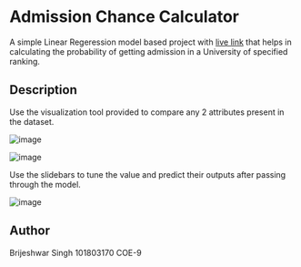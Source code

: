 # Admission Chance Calculator

A simple Linear Regeression model based project with [live link](https://share.streamlit.io/robby11baidwan/project_1/main/Proj1.py) that helps in calculating the probability of getting admission in a University of specified ranking.

## Description


Use the visualization tool provided to compare any 2 attributes present in the dataset.

![image](https://user-images.githubusercontent.com/67312943/132628687-343cc96e-32f5-46ee-a3e8-7ef43ef9c39b.png)

![image](https://user-images.githubusercontent.com/67312943/132629203-58aaf20f-2e86-43c0-aeb2-3aa60d29212c.png)

Use the slidebars to tune the value and predict their outputs after passing through the model.

![image](https://user-images.githubusercontent.com/67312943/132629267-e14c0da7-b479-4ecb-b318-03718e97a2c2.png)


## Author

Brijeshwar Singh
101803170
COE-9


